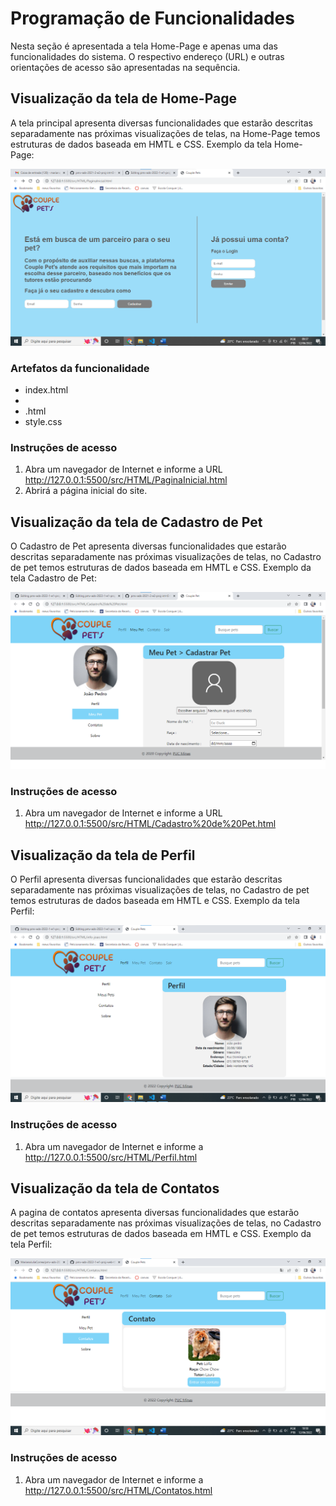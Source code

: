 # Programação de Funcionalidades

Nesta seção é apresentada a tela Home-Page e apenas uma das funcionalidades do sistema. O respectivo endereço (URL) e outras orientações de acesso são apresentadas na sequência. 

## Visualização da tela de Home-Page

A tela principal apresenta diversas funcionalidades que estarão descritas separadamente nas próximas visualizações de telas, na Home-Page temos estruturas de dados baseada em HMTL e CSS. Exemplo da tela Home-Page:

![tela de Home-Page](img/ct1.png)


### Artefatos da funcionalidade 

* index.html
*   <script src="../JS/login.js"></script>
*   <script src="../JS/cadastro.js"></script>.html
* style.css



### Instruções de acesso 

1.	Abra um navegador de Internet e informe a URL http://127.0.0.1:5500/src/HTML/PaginaInicial.html 
2.	Abrirá a página inicial do site.

## Visualização da tela de Cadastro de Pet

O Cadastro de Pet apresenta diversas funcionalidades que estarão descritas separadamente nas próximas visualizações de telas, no Cadastro de pet temos estruturas de dados baseada em HMTL e CSS. Exemplo da tela Cadastro de Pet:


![tela de cadastrodepet](img/ct4.png)



### Instruções de acesso 

1.	Abra um navegador de Internet e informe a URL http://127.0.0.1:5500/src/HTML/Cadastro%20de%20Pet.html


## Visualização da tela de Perfil

O Perfil apresenta diversas funcionalidades que estarão descritas separadamente nas próximas visualizações de telas, no Cadastro de pet temos estruturas de dados baseada em HMTL e CSS. Exemplo da tela Perfil:


![tela de cadastrodepet](img/ct2.png)



### Instruções de acesso 

1.	Abra um navegador de Internet e informe a http://127.0.0.1:5500/src/HTML/Perfil.html



## Visualização da tela de Contatos

A pagina de contatos apresenta diversas funcionalidades que estarão descritas separadamente nas próximas visualizações de telas, no Cadastro de pet temos estruturas de dados baseada em HMTL e CSS. Exemplo da tela Perfil:


![tela de contatos](img/ct6.1.png)



### Instruções de acesso 

1.	Abra um navegador de Internet e informe a http://127.0.0.1:5500/src/HTML/Contatos.html






